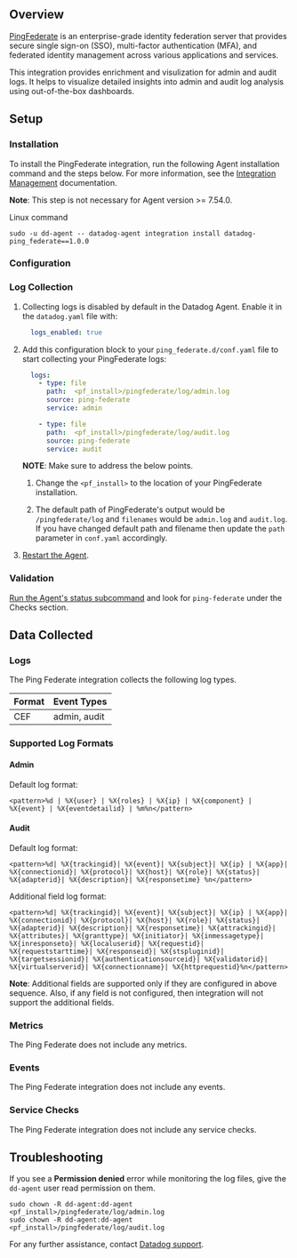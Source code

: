 ## Overview

[PingFederate][3] is an enterprise-grade identity federation server that provides secure single sign-on (SSO), multi-factor authentication (MFA), and federated identity management across various applications and services.


This integration provides enrichment and visulization for admin and audit logs. It helps to visualize detailed insights into admin and audit log analysis using out-of-the-box dashboards.

## Setup

### Installation

To install the PingFederate integration, run the following Agent installation command and the steps below. For more information, see the [Integration Management][4] documentation.

**Note**: This step is not necessary for Agent version >= 7.54.0.

Linux command
  ```shell
  sudo -u dd-agent -- datadog-agent integration install datadog-ping_federate==1.0.0
  ```


### Configuration

### Log Collection

1. Collecting logs is disabled by default in the Datadog Agent. Enable it in the `datadog.yaml` file with:

    ```yaml
      logs_enabled: true
    ```

2. Add this configuration block to your `ping_federate.d/conf.yaml` file to start collecting your PingFederate logs:

    ```yaml
      logs:
        - type: file
          path:  <pf_install>/pingfederate/log/admin.log
          source: ping-federate
          service: admin

        - type: file
          path:  <pf_install>/pingfederate/log/audit.log
          source: ping-federate
          service: audit
    ```

    **NOTE**: Make sure to address the below points.

    1. Change the `<pf_install>` to the location of your PingFederate installation.

    2. The default path of PingFederate's output would be `/pingfederate/log` and `filenames` would be `admin.log` and `audit.log`. If you have changed default path and filename then update the `path` parameter in `conf.yaml` accordingly.


3. [Restart the Agent][2].
### Validation

[Run the Agent's status subcommand][5] and look for `ping-federate` under the Checks section.

## Data Collected

### Logs

The Ping Federate integration collects the following log types.

| Format     | Event Types    |
| ---------  | -------------- |
| CEF | admin, audit|

### Supported Log Formats

#### Admin
Default log format: 

```<pattern>%d | %X{user} | %X{roles} | %X{ip} | %X{component} | %X{event} | %X{eventdetailid} | %m%n</pattern>```

#### Audit
Default log format: 

```<pattern>%d| %X{trackingid}| %X{event}| %X{subject}| %X{ip} | %X{app}| %X{connectionid}| %X{protocol}| %X{host}| %X{role}| %X{status}| %X{adapterid}| %X{description}| %X{responsetime} %n</pattern>```

Additional field log format: 

```<pattern>%d| %X{trackingid}| %X{event}| %X{subject}| %X{ip} | %X{app}| %X{connectionid}| %X{protocol}| %X{host}| %X{role}| %X{status}| %X{adapterid}| %X{description}| %X{responsetime}| %X{attrackingid}| %X{attributes}| %X{granttype}| %X{initiator}| %X{inmessagetype}| %X{inresponseto}| %X{localuserid}| %X{requestid}| %X{requeststarttime}| %X{responseid}| %X{stspluginid}| %X{targetsessionid}| %X{authenticationsourceid}| %X{validatorid}| %X{virtualserverid}| %X{connectionname}| %X{httprequestid}%n</pattern>```


**Note**: Additional fields are supported only if they are configured in above sequence. Also, if any field is not configured, then integration will not support the additional fields.

### Metrics

The Ping Federate does not include any metrics.

### Events

The Ping Federate integration does not include any events.

### Service Checks

The Ping Federate integration does not include any service checks.

## Troubleshooting

If you see a **Permission denied** error while monitoring the log files, give the `dd-agent` user read permission on them.

  ```shell
  sudo chown -R dd-agent:dd-agent <pf_install>/pingfederate/log/admin.log
  sudo chown -R dd-agent:dd-agent <pf_install>/pingfederate/log/audit.log
  ```

For any further assistance, contact [Datadog support][1].

[1]: https://docs.datadoghq.com/help/
[2]: https://docs.datadoghq.com/agent/guide/agent-commands/#start-stop-and-restart-the-agent
[3]: https://docs.pingidentity.com/r/en-us/pingfederate-112/pf_pingfederate_landing_page
[4]: https://docs.datadoghq.com/agent/guide/integration-management/?tab=linux#install
[5]: https://docs.datadoghq.com/agent/guide/agent-commands/#agent-status-and-information